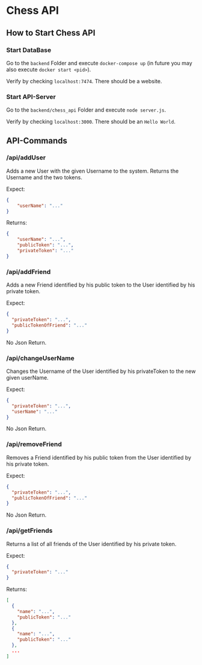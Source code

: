 # Chess API

## How to Start Chess API

### Start DataBase

Go to the `backend` Folder and execute `docker-compose up` (in future you may also execute `docker start <pid>`).

Verify by checking `localhost:7474`. There should be a website.

### Start API-Server

Go to the `backend/chess_api` Folder and execute `node server.js`.

Verify by checking `localhost:3000`. There should be an `Hello World`.

## API-Commands

### /api/addUser

Adds a new User with the given Username to the system. Returns the Username and the two tokens.

Expect:
```json
{ 
    "userName": "..." 
}
```

Returns:
```json
{
    "userName": "...",
    "publicToken": "...",
    "privateToken": "..."
}
```

### /api/addFriend

Adds a new Friend identified by his public token to the User identified by his private token.

Expect:
```json
{
  "privateToken": "...",
  "publicTokenOfFriend": "..."
}
```

No Json Return.

### /api/changeUserName

Changes the Username of the User identified by his privateToken to the new given userName.

Expect:
```json
{
  "privateToken": "...",
  "userName": "..."
}
```

No Json Return.

### /api/removeFriend

Removes a Friend identified by his public token from the User identified by his private token.

Expect:
```json
{
  "privateToken": "...",
  "publicTokenOfFriend": "..."
}
```

No Json Return.

### /api/getFriends

Returns a list of all friends of the User identified by his private token.

Expect:
```json
{
  "privateToken": "..."
}
```

Returns:
```json
[
  {
    "name": "...",
    "publicToken": "..."
  },
  {
    "name": "...",
    "publicToken": "..."
  },
  ...
]
```